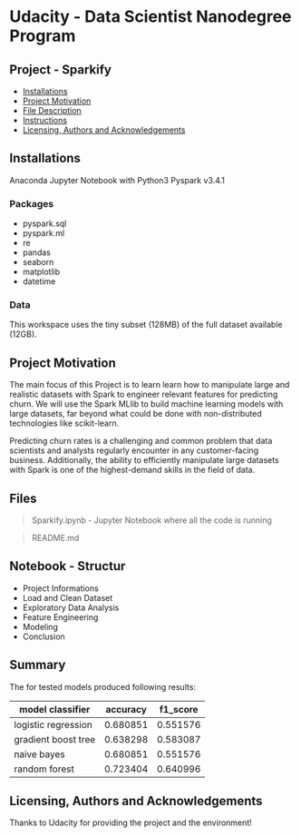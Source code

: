 # Udacity - Data Scientist Nanodegree Program
## Project - Sparkify

- [Installations](#inst)
- [Project Motivation](#promot)
- [File Description](#filedesc)
- [Instructions](#instruct)
- [Licensing, Authors and Acknowledgements](#license)

<a id='inst'></a>
## Installations
Anaconda Jupyter Notebook with Python3
Pyspark v3.4.1

### Packages
- pyspark.sql
- pyspark.ml
- re 
- pandas
- seaborn
- matplotlib
- datetime

### Data
This workspace uses the tiny subset (128MB) of the full dataset available (12GB).

<a id='promot'></a>
## Project Motivation
The main focus of this Project is to learn learn how to manipulate large and realistic datasets with Spark to engineer relevant features for predicting churn.
We will use the Spark MLlib to build machine learning models with large datasets, far beyond what could be done with non-distributed technologies like scikit-learn.

Predicting churn rates is a challenging and common problem that data scientists and analysts regularly encounter in any customer-facing business. Additionally, the ability to efficiently manipulate large datasets with Spark is one of the highest-demand skills in the field of data.
<a id='filedesc'></a>
## Files
> Sparkify.ipynb - Jupyter Notebook where all the code is running

> README.md

<a id='instruct'></a>
## Notebook - Structur
- Project Informations
- Load and Clean Dataset
- Exploratory Data Analysis
- Feature Engineering
- Modeling
- Conclusion

## Summary

The for tested models produced following results:

|model classifier|accuracy|f1_score|
|----------------|--------|--------|
|logistic regression|0.680851|­0.551576|
|gradient boost tree|0.638298|0.583087|
|naive bayes        |0.680851|0.551576|
|random forest      |0.723404|0.640996|


<a id='license'></a>
## Licensing, Authors and Acknowledgements

Thanks to Udacity for providing the project and the environment!

